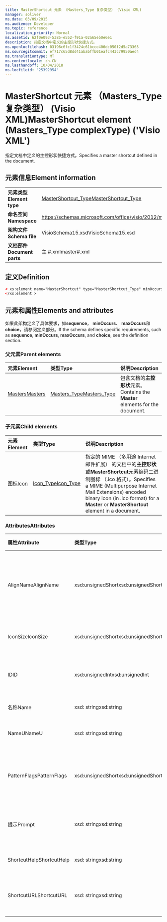 ```yaml
---
title: MasterShortcut 元素 （Masters_Type 复杂类型） (Visio XML)
manager: soliver
ms.date: 03/09/2015
ms.audience: Developer
ms.topic: reference
localization_priority: Normal
ms.assetid: 62f0e093-5385-e552-f91a-02a65eb0e6e1
description: 指定文档中定义的主控形状快捷方式。
ms.openlocfilehash: 03196c6fc1f3424c61bcce406dc050f2d5a73365
ms.sourcegitcommit: ef717c65d8dd41ababffb01eafc443c79950aed4
ms.translationtype: MT
ms.contentlocale: zh-CN
ms.lasthandoff: 10/04/2018
ms.locfileid: "25392954"
---
```

# <a name="mastershortcut-element-masterstype-complextype-visio-xml"></a><span data-ttu-id="f9c22-103">MasterShortcut 元素 （Masters_Type 复杂类型） (Visio XML)</span><span class="sxs-lookup"><span data-stu-id="f9c22-103">MasterShortcut element (Masters_Type complexType) ('Visio XML')</span></span>

<span data-ttu-id="f9c22-104">指定文档中定义的主控形状快捷方式。</span><span class="sxs-lookup"><span data-stu-id="f9c22-104">Specifies a master shortcut defined in the document.</span></span>
  
## <a name="element-information"></a><span data-ttu-id="f9c22-105">元素信息</span><span class="sxs-lookup"><span data-stu-id="f9c22-105">Element information</span></span>

|||
|:-----|:-----|
|<span data-ttu-id="f9c22-106">**元素类型**</span><span class="sxs-lookup"><span data-stu-id="f9c22-106">**Element type**</span></span> <br/> |[<span data-ttu-id="f9c22-107">MasterShortcut_Type</span><span class="sxs-lookup"><span data-stu-id="f9c22-107">MasterShortcut_Type</span></span>](mastershortcut_type-complextypevisio-xml.md) <br/> |
|<span data-ttu-id="f9c22-108">**命名空间**</span><span class="sxs-lookup"><span data-stu-id="f9c22-108">**Namespace**</span></span> <br/> |https://schemas.microsoft.com/office/visio/2012/main  <br/> |
|<span data-ttu-id="f9c22-109">**架构文件**</span><span class="sxs-lookup"><span data-stu-id="f9c22-109">**Schema file**</span></span> <br/> |<span data-ttu-id="f9c22-110">VisioSchema15.xsd</span><span class="sxs-lookup"><span data-stu-id="f9c22-110">VisioSchema15.xsd</span></span>  <br/> |
|<span data-ttu-id="f9c22-111">**文档部件**</span><span class="sxs-lookup"><span data-stu-id="f9c22-111">**Document parts**</span></span> <br/> |<span data-ttu-id="f9c22-112">主 #.xml</span><span class="sxs-lookup"><span data-stu-id="f9c22-112">master#.xml</span></span>  <br/> |
   
## <a name="definition"></a><span data-ttu-id="f9c22-113">定义</span><span class="sxs-lookup"><span data-stu-id="f9c22-113">Definition</span></span>

```XML
< xs:element name="MasterShortcut" type="MasterShortcut_Type" minOccurs="0" maxOccurs="unbounded" >
</xs:element >
```

## <a name="elements-and-attributes"></a><span data-ttu-id="f9c22-114">元素和属性</span><span class="sxs-lookup"><span data-stu-id="f9c22-114">Elements and attributes</span></span>

<span data-ttu-id="f9c22-115">如果此架构定义了具体要求，如**sequence**， **minOccurs**、 **maxOccurs**和**choice**，请参阅定义部分。</span><span class="sxs-lookup"><span data-stu-id="f9c22-115">If the schema defines specific requirements, such as **sequence**, **minOccurs**, **maxOccurs**, and **choice**, see the definition section.</span></span> 
  
### <a name="parent-elements"></a><span data-ttu-id="f9c22-116">父元素</span><span class="sxs-lookup"><span data-stu-id="f9c22-116">Parent elements</span></span>

|<span data-ttu-id="f9c22-117">**元素**</span><span class="sxs-lookup"><span data-stu-id="f9c22-117">**Element**</span></span>|<span data-ttu-id="f9c22-118">**类型**</span><span class="sxs-lookup"><span data-stu-id="f9c22-118">**Type**</span></span>|<span data-ttu-id="f9c22-119">**说明**</span><span class="sxs-lookup"><span data-stu-id="f9c22-119">**Description**</span></span>|
|:-----|:-----|:-----|
|[<span data-ttu-id="f9c22-120">Masters</span><span class="sxs-lookup"><span data-stu-id="f9c22-120">Masters</span></span>](masters-elementvisio-xml.md) <br/> |[<span data-ttu-id="f9c22-121">Masters_Type</span><span class="sxs-lookup"><span data-stu-id="f9c22-121">Masters_Type</span></span>](masters_type-complextypevisio-xml.md) <br/> |<span data-ttu-id="f9c22-122">包含文档的**主控形状**元素。</span><span class="sxs-lookup"><span data-stu-id="f9c22-122">Contains the **Master** elements for the document.</span></span>  <br/> |
   
### <a name="child-elements"></a><span data-ttu-id="f9c22-123">子元素</span><span class="sxs-lookup"><span data-stu-id="f9c22-123">Child elements</span></span>

|<span data-ttu-id="f9c22-124">**元素**</span><span class="sxs-lookup"><span data-stu-id="f9c22-124">**Element**</span></span>|<span data-ttu-id="f9c22-125">**类型**</span><span class="sxs-lookup"><span data-stu-id="f9c22-125">**Type**</span></span>|<span data-ttu-id="f9c22-126">**说明**</span><span class="sxs-lookup"><span data-stu-id="f9c22-126">**Description**</span></span>|
|:-----|:-----|:-----|
|[<span data-ttu-id="f9c22-127">图标</span><span class="sxs-lookup"><span data-stu-id="f9c22-127">Icon</span></span>](icon-element-mastershortcut_type-complextypevisio-xml.md) <br/> |[<span data-ttu-id="f9c22-128">Icon_Type</span><span class="sxs-lookup"><span data-stu-id="f9c22-128">Icon_Type</span></span>](icon_type-complextypevisio-xml.md) <br/> |<span data-ttu-id="f9c22-129">指定的 MIME （多用途 Internet 邮件扩展） 的文档中的**主控形状**或**MasterShortcut**元素编码二进制图标 （.ico 格式）。</span><span class="sxs-lookup"><span data-stu-id="f9c22-129">Specifies a MIME (Multipurpose Internet Mail Extensions) encoded binary icon (in .ico format) for a **Master** or **MasterShortcut** element in a document.</span></span>  <br/> |
   
### <a name="attributes"></a><span data-ttu-id="f9c22-130">Attributes</span><span class="sxs-lookup"><span data-stu-id="f9c22-130">Attributes</span></span>

|<span data-ttu-id="f9c22-131">**属性**</span><span class="sxs-lookup"><span data-stu-id="f9c22-131">**Attribute**</span></span>|<span data-ttu-id="f9c22-132">**类型**</span><span class="sxs-lookup"><span data-stu-id="f9c22-132">**Type**</span></span>|<span data-ttu-id="f9c22-133">**必需**</span><span class="sxs-lookup"><span data-stu-id="f9c22-133">**Required**</span></span>|<span data-ttu-id="f9c22-134">**说明**</span><span class="sxs-lookup"><span data-stu-id="f9c22-134">**Description**</span></span>|<span data-ttu-id="f9c22-135">**可能的值**</span><span class="sxs-lookup"><span data-stu-id="f9c22-135">**Possible values**</span></span>|
|:-----|:-----|:-----|:-----|:-----|
|<span data-ttu-id="f9c22-136">AlignName</span><span class="sxs-lookup"><span data-stu-id="f9c22-136">AlignName</span></span>  <br/> |<span data-ttu-id="f9c22-137">xsd:unsignedShort</span><span class="sxs-lookup"><span data-stu-id="f9c22-137">xsd:unsignedShort</span></span>  <br/> |<span data-ttu-id="f9c22-138">可选</span><span class="sxs-lookup"><span data-stu-id="f9c22-138">optional</span></span>  <br/> |<span data-ttu-id="f9c22-139">指定模具窗口中的元素的文本是左、 右对齐还是中心。</span><span class="sxs-lookup"><span data-stu-id="f9c22-139">Specifies whether the element's text in the stencil window is aligned left, right, or center.</span></span>  <br/> |<span data-ttu-id="f9c22-140">Xsd:unsignedShort 类型的值。</span><span class="sxs-lookup"><span data-stu-id="f9c22-140">Values of the xsd:unsignedShort type.</span></span>  <br/> |
|<span data-ttu-id="f9c22-141">IconSize</span><span class="sxs-lookup"><span data-stu-id="f9c22-141">IconSize</span></span>  <br/> |<span data-ttu-id="f9c22-142">xsd:unsignedShort</span><span class="sxs-lookup"><span data-stu-id="f9c22-142">xsd:unsignedShort</span></span>  <br/> |<span data-ttu-id="f9c22-143">可选</span><span class="sxs-lookup"><span data-stu-id="f9c22-143">optional</span></span>  <br/> |<span data-ttu-id="f9c22-144">元素的图标的大小。</span><span class="sxs-lookup"><span data-stu-id="f9c22-144">The size of the element's icon.</span></span>  <br/> |<span data-ttu-id="f9c22-145">Xsd:unsignedShort 类型的值。</span><span class="sxs-lookup"><span data-stu-id="f9c22-145">Values of the xsd:unsignedShort type.</span></span>  <br/> |
|<span data-ttu-id="f9c22-146">ID</span><span class="sxs-lookup"><span data-stu-id="f9c22-146">ID</span></span>  <br/> |<span data-ttu-id="f9c22-147">xsd:unsignedInt</span><span class="sxs-lookup"><span data-stu-id="f9c22-147">xsd:unsignedInt</span></span>  <br/> |<span data-ttu-id="f9c22-148">必需</span><span class="sxs-lookup"><span data-stu-id="f9c22-148">required</span></span>  <br/> |<span data-ttu-id="f9c22-149">其父元素中的元素的唯一 ID。</span><span class="sxs-lookup"><span data-stu-id="f9c22-149">The unique ID of the element within its parent element.</span></span>  <br/> |<span data-ttu-id="f9c22-150">Xsd:unsignedInt 类型的值。</span><span class="sxs-lookup"><span data-stu-id="f9c22-150">Values of the xsd:unsignedInt type.</span></span>  <br/> |
|<span data-ttu-id="f9c22-151">名称</span><span class="sxs-lookup"><span data-stu-id="f9c22-151">Name</span></span>  <br/> |<span data-ttu-id="f9c22-152">xsd: string</span><span class="sxs-lookup"><span data-stu-id="f9c22-152">xsd:string</span></span>  <br/> |<span data-ttu-id="f9c22-153">可选</span><span class="sxs-lookup"><span data-stu-id="f9c22-153">optional</span></span>  <br/> |<span data-ttu-id="f9c22-154">元素的名称。</span><span class="sxs-lookup"><span data-stu-id="f9c22-154">The name of the element.</span></span>  <br/> |<span data-ttu-id="f9c22-155">Xsd: string 类型的值。</span><span class="sxs-lookup"><span data-stu-id="f9c22-155">Values of the xsd:string type.</span></span>  <br/> |
|<span data-ttu-id="f9c22-156">NameU</span><span class="sxs-lookup"><span data-stu-id="f9c22-156">NameU</span></span>  <br/> |<span data-ttu-id="f9c22-157">xsd: string</span><span class="sxs-lookup"><span data-stu-id="f9c22-157">xsd:string</span></span>  <br/> |<span data-ttu-id="f9c22-158">可选</span><span class="sxs-lookup"><span data-stu-id="f9c22-158">optional</span></span>  <br/> |<span data-ttu-id="f9c22-159">元素的通用名称。</span><span class="sxs-lookup"><span data-stu-id="f9c22-159">The universal name of the element.</span></span>  <br/> |<span data-ttu-id="f9c22-160">Xsd: string 类型的值。</span><span class="sxs-lookup"><span data-stu-id="f9c22-160">Values of the xsd:string type.</span></span>  <br/> |
|<span data-ttu-id="f9c22-161">PatternFlags</span><span class="sxs-lookup"><span data-stu-id="f9c22-161">PatternFlags</span></span>  <br/> |<span data-ttu-id="f9c22-162">xsd:unsignedShort</span><span class="sxs-lookup"><span data-stu-id="f9c22-162">xsd:unsignedShort</span></span>  <br/> |<span data-ttu-id="f9c22-163">可选</span><span class="sxs-lookup"><span data-stu-id="f9c22-163">optional</span></span>  <br/> |<span data-ttu-id="f9c22-164">确定是否主控形状表现为自定义模式。</span><span class="sxs-lookup"><span data-stu-id="f9c22-164">Determines whether a master behaves as a custom pattern.</span></span>  <br/> |<span data-ttu-id="f9c22-165">Xsd:unsignedShort 类型的值。</span><span class="sxs-lookup"><span data-stu-id="f9c22-165">Values of the xsd:unsignedShort type.</span></span>  <br/> |
|<span data-ttu-id="f9c22-166">提示</span><span class="sxs-lookup"><span data-stu-id="f9c22-166">Prompt</span></span>  <br/> |<span data-ttu-id="f9c22-167">xsd: string</span><span class="sxs-lookup"><span data-stu-id="f9c22-167">xsd:string</span></span>  <br/> |<span data-ttu-id="f9c22-168">可选</span><span class="sxs-lookup"><span data-stu-id="f9c22-168">optional</span></span>  <br/> |<span data-ttu-id="f9c22-169">状态栏和工具提示提示的元素。</span><span class="sxs-lookup"><span data-stu-id="f9c22-169">The status bar and tool tip prompt for the element.</span></span>  <br/> |<span data-ttu-id="f9c22-170">Xsd: string 类型的值。</span><span class="sxs-lookup"><span data-stu-id="f9c22-170">Values of the xsd:string type.</span></span>  <br/> |
|<span data-ttu-id="f9c22-171">ShortcutHelp</span><span class="sxs-lookup"><span data-stu-id="f9c22-171">ShortcutHelp</span></span>  <br/> |<span data-ttu-id="f9c22-172">xsd: string</span><span class="sxs-lookup"><span data-stu-id="f9c22-172">xsd:string</span></span>  <br/> |<span data-ttu-id="f9c22-173">可选</span><span class="sxs-lookup"><span data-stu-id="f9c22-173">optional</span></span>  <br/> |<span data-ttu-id="f9c22-174">元素的帮助字符串。</span><span class="sxs-lookup"><span data-stu-id="f9c22-174">A help string for the element.</span></span>  <br/> |<span data-ttu-id="f9c22-175">Xsd: string 类型的值。</span><span class="sxs-lookup"><span data-stu-id="f9c22-175">Values of the xsd:string type.</span></span>  <br/> |
|<span data-ttu-id="f9c22-176">ShortcutURL</span><span class="sxs-lookup"><span data-stu-id="f9c22-176">ShortcutURL</span></span>  <br/> |<span data-ttu-id="f9c22-177">xsd: string</span><span class="sxs-lookup"><span data-stu-id="f9c22-177">xsd:string</span></span>  <br/> |<span data-ttu-id="f9c22-178">可选</span><span class="sxs-lookup"><span data-stu-id="f9c22-178">optional</span></span>  <br/> |<span data-ttu-id="f9c22-179">指向**MasterShortcut**元素的 URL。</span><span class="sxs-lookup"><span data-stu-id="f9c22-179">A URL to a **MasterShortcut** element.</span></span>  <br/> |<span data-ttu-id="f9c22-180">Xsd: string 类型的值。</span><span class="sxs-lookup"><span data-stu-id="f9c22-180">Values of the xsd:string type.</span></span>  <br/> |
   


